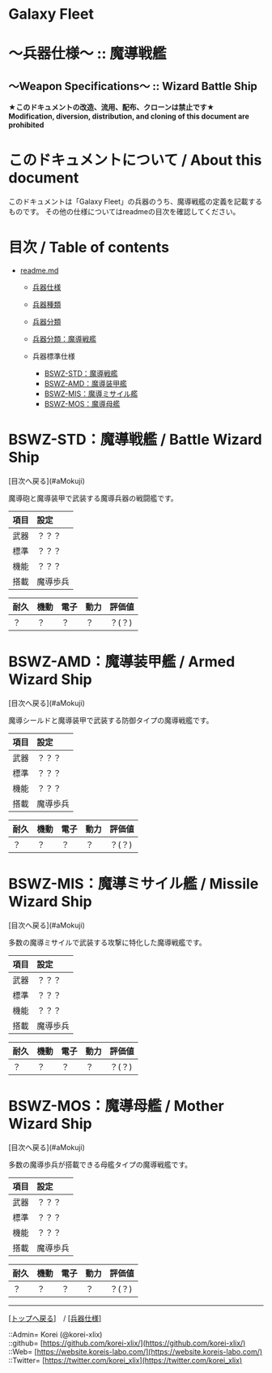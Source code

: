# Galaxy Fleet
  
<h1>～兵器仕様～ :: 魔導戦艦</h1>  
<h2>～Weapon Specifications～ :: Wizard Battle Ship</h2>  
  

**★このドキュメントの改造、流用、配布、クローンは禁止です★**  
    **Modification, diversion, distribution, and cloning of this document are prohibited**  
  

<h1 id="aHowto">このドキュメントについて / About this document</h1>  
このドキュメントは「Galaxy Fleet」の兵器のうち、魔導戦艦の定義を記載するものです。  
その他の仕様についてはreadmeの目次を確認してください。  
  





<h1 id="aMokuji">目次 / Table of contents</h1>  

* [readme.md](/readme.md)
  * [兵器仕様](../readme.md)
  * [兵器種類](../../strategypart/readme.md#aUnitKind)
  * [兵器分類](../readme.md#aUnitClass)

  * [兵器分類：魔導戦艦](../readme.md#aBattleWizardShip)

  * 兵器標準仕様
    * [BSWZ-STD：魔導戦艦](#aBattleWizardShip)
    * [BSWZ-AMD：魔導装甲艦](#aArmedWizardShip)
    * [BSWZ-MIS：魔導ミサイル艦](#aMissileWizardShip)
    * [BSWZ-MOS：魔導母艦](#aMotherWizardShip)
  





<h1 id="aBattleWizardShip">BSWZ-STD：魔導戦艦 / Battle Wizard Ship</h1>  
  [目次へ戻る](#aMokuji)  
  
魔導砲と魔導装甲で武装する魔導兵器の戦闘艦です。  

|項目  |設定  |
|:--|:--|
|武器  |？？？  |
|標準  |？？？  |
|機能  |？？？  |
|搭載  |魔導歩兵  |

|耐久  |機動  |電子  |動力  |評価値    |
|:--|:--|:--|:--|:--|
| ？   | ？   | ？   | ？   | ？(？)   |
  





<h1 id="aArmedWizardShip">BSWZ-AMD：魔導装甲艦 / Armed Wizard Ship</h1>  
  [目次へ戻る](#aMokuji)  
  
魔導シールドと魔導装甲で武装する防御タイプの魔導戦艦です。  

|項目  |設定  |
|:--|:--|
|武器  |？？？  |
|標準  |？？？  |
|機能  |？？？  |
|搭載  |魔導歩兵  |

|耐久  |機動  |電子  |動力  |評価値    |
|:--|:--|:--|:--|:--|
| ？   | ？   | ？   | ？   | ？(？)   |
  





<h1 id="aMissileWizardShip">BSWZ-MIS：魔導ミサイル艦 / Missile Wizard Ship</h1>  
  [目次へ戻る](#aMokuji)  
  
多数の魔導ミサイルで武装する攻撃に特化した魔導戦艦です。  

|項目  |設定  |
|:--|:--|
|武器  |？？？  |
|標準  |？？？  |
|機能  |？？？  |
|搭載  |魔導歩兵  |

|耐久  |機動  |電子  |動力  |評価値    |
|:--|:--|:--|:--|:--|
| ？   | ？   | ？   | ？   | ？(？)   |
  





<h1 id="aMotherWizardShip">BSWZ-MOS：魔導母艦 / Mother Wizard Ship</h1>  
  [目次へ戻る](#aMokuji)  
  
多数の魔導歩兵が搭載できる母艦タイプの魔導戦艦です。  

|項目  |設定  |
|:--|:--|
|武器  |？？？  |
|標準  |？？？  |
|機能  |？？？  |
|搭載  |魔導歩兵  |

|耐久  |機動  |電子  |動力  |評価値    |
|:--|:--|:--|:--|:--|
| ？   | ？   | ？   | ？   | ？(？)   |
  





***
[[トップへ戻る]](/readme.md)　/
[[兵器仕様]](../readme.md)  
  
::Admin= Korei (@korei-xlix)  
::github= [https://github.com/korei-xlix/](https://github.com/korei-xlix/)  
::Web= [https://website.koreis-labo.com/](https://website.koreis-labo.com/)  
::Twitter= [https://twitter.com/korei_xlix](https://twitter.com/korei_xlix)  
